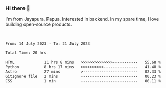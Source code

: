 ### Hi there 👋

I'm from Jayapura, Papua. Interested in backend. In my spare time, I love building open-source products.

<br>

 
 <!--START_SECTION:waka-->

```txt
From: 14 July 2023 - To: 21 July 2023

Total Time: 20 hrs

HTML             11 hrs 8 mins   >>>>>>>>>>>>>>-----------   55.68 %
Python           8 hrs 17 mins   >>>>>>>>>>---------------   41.48 %
Astro            27 mins         >------------------------   02.33 %
GitIgnore file   2 mins          -------------------------   00.23 %
CSS              1 min           -------------------------   00.11 %
```

<!--END_SECTION:waka-->

